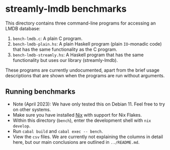 # streamly-lmdb benchmarks

This directory contains three command-line programs for accessing an LMDB database:

1. `bench-lmdb.c`: A plain C program.
2. `bench-lmdb-plain.hs`: A plain Haskell program (plain `IO`-monadic code) that has the same functionality as the C program.
3. `bench-lmdb-streamly.hs`: A Haskell program that has the same functionality but uses our library (streamly-lmdb).

These programs are currently undocumented, apart from the brief usage descriptions that are shown when the programs are run without arguments.

## Running benchmarks

* Note (April 2023): We have only tested this on Debian 11. Feel free to try on other systems.
* Make sure you have installed [Nix](https://nixos.org) with support for Nix Flakes.
* Within this directory (`bench`), enter the development shell with `nix develop`.
* Run `cabal build` and `cabal exec -- bench`.
* View the `csv` files. We are currently not explaining the columns in detail here, but our main conclusions are outlined in `../README.md`.
